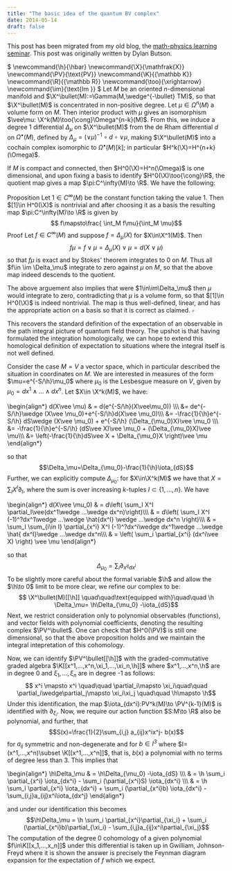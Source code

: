 ```yaml
---
title: "The basic idea of the quantum BV complex"
date: 2014-05-14
draft: false
---
```


This post has been migrated from my old blog, the [math-physics learning seminar](https://mathphysseminar.blogspot.com/). This post was originally written by Dylan Butson.




$ \newcommand{\h}{\hbar} \newcommand{\X}{\mathfrak{X}} \newcommand{\PV}{\text{PV}} \newcommand{\K}{{\mathbb K}} \newcommand{\R}{{\mathbb R}} \newcommand{\too}{\xrightarrow} \newcommand{\im}{\text{Im }} $ Let $M$ be an oriented $n$-dimensional manifold and $\X^\bullet(M):=\Gamma(M,\wedge^{-\bullet} TM)$, so that $\X^\bullet(M)$ is concentrated in non-positive degree. Let $\mu\in \Omega^n(M)$ a volume form on $M$. Then interior product with $\mu$ gives an isomorphism $\vee\mu: \X^k(M)\too{\cong}\Omega^{n-k}(M)$. From this, we induce a degree 1 differential $\Delta_\mu$ on $\X^\bullet(M)$ from the de Rham differential $d$ on $\Omega^\bullet(M)$, defined by $\Delta_\mu= (\vee\mu)^{-1}\circ d\circ\vee\mu$, making $\X^\bullet(M)$ into a cochain complex isomorphic to $\Omega^\bullet(M)[k]$; in particular $H^k(\X)=H^{n+k}(\Omega)$.

If $M$ is compact and connected, then $H^0(\X)=H^n(\Omega)$ is one dimensional, and upon fixing a basis to identify $H^0(\X)\too{\cong}\R$, the quotient map gives a map $\pi:C^\infty(M)\to \R$. We have the following:

Proposition Let $1\in C^\infty(M)$ be the constant function taking the value $1$. Then $[1]\in H^0(\X)$ is nontrivial and after choosing it as a basis the resulting map $\pi:C^\infty(M)\to \R$ is given by $$ f\mapsto\frac{ \int_M f\mu}{\int_M \mu}$$ Proof Let $f\in C^\infty(M)$ and suppose $f=\Delta_\mu(X)$ for $X\in\X^1(M)$. Then $$f\mu = f\vee \mu = \Delta_\mu(X)\vee\mu= d(X\vee \mu)$$ so that $f\mu$ is exact and by Stokes' theorem integrates to $0$ on $M$. Thus all $f\in \im \Delta_\mu$ integrate to zero against $\mu$ on $M$, so that the above map indeed descends to the quotient.

The above arguement also implies that were $1\in\im\Delta_\mu$ then $\mu$ would integrate to zero, contradicting that $\mu$ is a volume form, so that $[1]\in H^0(\X)$ is indeed nontrivial. The map is thus well-defined, linear, and has the appropriate action on a basis so that it is correct as claimed. $\square$

This recovers the standard definition of the expectation of an observable in the path integral picture of quantum field theory. The upshot is that having formulated the integration homologically, we can hope to extend this homological definition of expectation to situations where the integral itself is not well defined.

Consider the case $M=V$ a vector space, which in particular described the situation in coordinates on $M$. We are interested in measures of the form $\mu=e^{-S/\h}\mu_0$ where $\mu_0$ is the Lesbesgue measure on $V$, given by $\mu_0=dx^1\wedge ...\wedge dx^n$. Let $X\in \X^k(M)$, we have:

\\begin{align*} d(X\vee \mu) & = d(e^{-S/\h}(X\vee\mu_0)) \\\\\\
&= de^{-S/\h}\wedge (X\vee \mu_0)+e^{-S/\h}d(X\vee \mu_0)\\\\\\
&= -\frac{1}{\h}e^{-S/\h} dS\wedge (X\vee \mu_0) + e^{-S/\h} (\Delta_{\mu_0}X)\vee \mu_0 \\\\\\
&= -\frac{1}{\h}e^{-S/\h} (dS\vee X)\vee \mu_0 + (\Delta_{\mu_0}X)\vee \mu\\\\\\
&= \left(-\frac{1}{\h}dS\vee X + \Delta_{\mu_0}X \right)\vee \mu
\\end{align*}

so that $$\Delta_\mu=\Delta_{\mu_0}-\frac{1}{\h}\iota_{dS}$$ Further, we can explicitly compute $\Delta_{\mu_0}$: for $X\in\X^k(M)$ we have that $X=\sum_I X^I \partial_I$, where the sum is over increasing $k$-tuples $I\subset\{1,...,n\}$. We have

\\begin{align*}
d(X\vee \mu_0) & = d\left( \sum_I X^I \partial_I\vee(dx^1\wedge ...\wedge dx^n)\right)\\\\\\
& = d\left( \sum_I X^I (-1)^?dx^1\wedge ...\wedge \hat{dx^I} \wedge ...\wedge dx^n \right)\\\\\\
& = \sum_I \sum_{i\in I} \partial_{x^i} X^I (-1)^?dx^i\wedge dx^1\wedge ...\wedge \hat{ dx^I}\wedge ...\wedge dx^n\\\\\\
& = \left( \sum_i \partial_{x^i} (dx^i\vee X) \right) \vee \mu
\\end{align*}

so that $$\Delta_{\mu_0} = \sum_i \partial_{x^i} \iota_{dx^i}$$ To be slightly more careful about the formal variable $\h$ and allow the $\h\to 0$ limit to be more clear, we refine our complex to be:
$$ \X^\bullet(M)[[\h]] \quad\quad\text{equipped with}\quad\quad \h \Delta_\mu= \h\Delta_{\mu_0} -\iota_{dS}$$
Next, we restrict consideration only to polynomial observables (functions), and vector fields with polynomial coefficients, denoting the resulting complex $\PV^\bullet$. One can check that $H^0(\PV)$ is still one dimensional, so that the above proposition holds and we maintain the integral intepretation of this cohomology.

Now, we can identify $\PV^\bullet[[\h]]$ with the graded-commutative graded algebra $\K[[x^1,...,x^n,\xi_1,...,\xi_n,\h]]$ where $x^1,...,x^n,\h$ are in degree 0 and $\xi_1,...,\xi_n$ are in degree -1 as follows: $$ x^i \mapsto x^i \quad\quad \partial_i\mapsto \xi_i\quad\quad \partial_i\wedge\partial_j\mapsto \xi_i\xi_j \quad\quad \h\mapsto \h$$ Under this identification, the map $\iota_{dx^i}:PV^k(M)\to \PV^{k-1}(M)$ is identified with $\partial_{\xi_i}$. Now, we require our action function $S:M\to \R$ also be polynomial, and further, that $$S(x)=\frac{1}{2}\sum_{i,j} a_{ij}x^ix^j- b(x)$$ for $a_{ij}$ symmetric and non-degenerate and for $b\in I^3$ where $I=(x^1,...,x^n)\subset \K[[x^1,...,x^n]]$, that is, $b(x)$ a polynomial with no terms of degree less than 3. This implies that

\\begin{align*}
\h\Delta_\mu & = \h\Delta_{\mu_0} -\iota_{dS} \\\\\\
& = \h \sum_i \partial_{x^i} \iota_{dx^i} - \sum_i (\partial_{x^i}S) \iota_{dx^i} \\\\\\
& = \h \sum_i \partial_{x^i} \iota_{dx^i} + \sum_i (\partial_{x^i}b) \iota_{dx^i} - \sum_{i,j}a_{ij}x^i\iota_{dx^j}
\\end{align*}

and under our identification this becomes $$\h\Delta_\mu = \h \sum_i \partial_{x^i}\partial_{\xi_i} + \sum_i (\partial_{x^i}b)\partial_{\xi_i} - \sum_{i,j}a_{ij}x^i\partial_{\xi_j}$$ The computation of the degree 0 cohomology of a given polynomial $f\in\K[[x_1,...,x_n]]$ under this differential is taken up in Gwilliam, Johnson-Freyd where it is shown the answer is precisely the Feynman diagram expansion for the expectation of $f$ which we expect.
